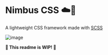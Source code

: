 # Nimbus CSS ☁️🎨
A lightweight CSS framework made with [SCSS](https://sass-lang.com/)

![image](https://github.com/alesbe/nimbus/assets/30263316/a5df2874-abd0-460f-be9c-5a5207ef56bd)

**🚧 This readme is WIP! 🚧**
